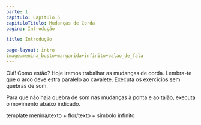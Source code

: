 ```yaml
---
parte: 1
capitulo: Capítulo 5
capituloTitulo: Mudanças de Corda
pagina: Introdução 

title: Introdução

page-layout: intro
image:menina_busto+margarida+infinito+balao_de_fala
---
```


Olá! Como estão? Hoje iremos trabalhar as mudanças de corda. Lembra-te que o arco deve estra paralelo ao cavalete. Executa os exercícios sem quebras de som.

Para que não haja quebra de som nas mudanças à ponta e ao talão, executa o movimento abaixo indicado.

template menina/texto + flor/texto + símbolo infinito

